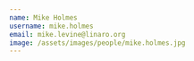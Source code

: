 ```yaml
---
name: Mike Holmes
username: mike.holmes
email: mike.levine@linaro.org
image: /assets/images/people/mike.holmes.jpg
---
```

